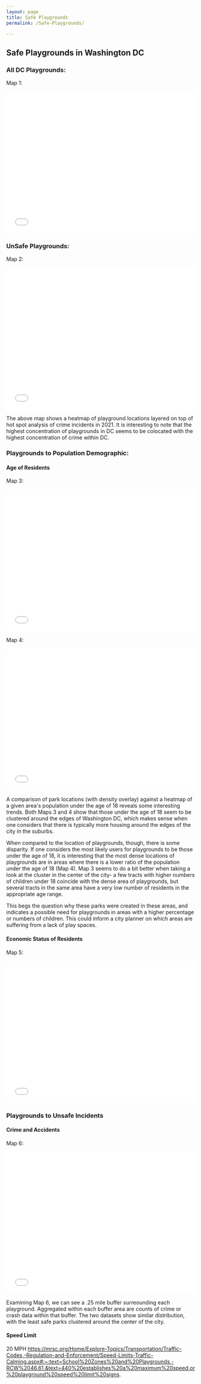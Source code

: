 ```yaml
---
layout: page
title: Safe Playgrounds
permalink: /Safe-Playgrounds/

---
```


## Safe Playgrounds in Washington DC

### All DC Playgrounds:

Map 1:
<style>.embed-container {position: relative; padding-bottom: 75%; height: 0; max-width: 100%;} .embed-container iframe, .embed-container object, .embed-container iframe{position: absolute; top: 0; left: 0; width: 100%; height: 100%;} small{position: absolute; z-index: 40; bottom: 0; margin-bottom: -15px;}</style><div class="embed-container"><iframe width="400" height="300" frameborder="0" scrolling="no" marginheight="0" marginwidth="0" title="Final_Project_Working" src="//mygmu.maps.arcgis.com/apps/Embed/index.html?webmap=11dd3b83dab34be788ec12bde4418117&extent=-77.2212,38.8205,-76.802,39.0083&zoom=true&previewImage=false&scale=true&search=true&searchextent=true&disable_scroll=true&theme=light"></iframe></div>



### UnSafe Playgrounds:

Map 2:
<style>.embed-container {position: relative; padding-bottom: 75%; height: 0; max-width: 100%;} .embed-container iframe, .embed-container object, .embed-container iframe{position: absolute; top: 0; left: 0; width: 100%; height: 100%;} small{position: absolute; z-index: 40; bottom: 0; margin-bottom: -15px;}</style><div class="embed-container"><iframe width="400" height="300" frameborder="0" scrolling="no" marginheight="0" marginwidth="0" title="Playground vs Crime Density" src="//mygmu.maps.arcgis.com/apps/Embed/index.html?webmap=733b55174bdd4955a4c73ce06c4bdffa&extent=-77.1362,38.876,-76.9266,38.9699&zoom=true&previewImage=false&scale=true&legendlayers=true&disable_scroll=true&theme=light"></iframe></div>

The above map shows a heatmap of playground locations layered on top of hot spot analysis of crime incidents in 2021. It is interesting to note that the highest concentration of playgrounds in DC seems to be colocated with the highest concentration of crime within DC. 




### Playgrounds to Population Demographic:

#### Age of Residents

Map 3:
<style>.embed-container {position: relative; padding-bottom: 75%; height: 0; max-width: 100%;} .embed-container iframe, .embed-container object, .embed-container iframe{position: absolute; top: 0; left: 0; width: 100%; height: 100%;} small{position: absolute; z-index: 40; bottom: 0; margin-bottom: -15px;}</style><div class="embed-container"><iframe width="400" height="300" frameborder="0" scrolling="no" marginheight="0" marginwidth="0" title="Pop under 18 vs Playground Location" src="//mygmu.maps.arcgis.com/apps/Embed/index.html?webmap=42321458082242efa2c7643f75c326eb&extent=-77.236,38.81,-76.8168,38.9978&zoom=true&previewImage=false&scale=true&legend=true&disable_scroll=true&theme=light"></iframe></div>

Map 4:
<style>.embed-container {position: relative; padding-bottom: 75%; height: 0; max-width: 100%;} .embed-container iframe, .embed-container object, .embed-container iframe{position: absolute; top: 0; left: 0; width: 100%; height: 100%;} small{position: absolute; z-index: 40; bottom: 0; margin-bottom: -15px;}</style><div class="embed-container"><iframe width="400" height="300" frameborder="0" scrolling="no" marginheight="0" marginwidth="0" title="Percent Pop under 18 vs Playground Location" src="//mygmu.maps.arcgis.com/apps/Embed/index.html?webmap=e7ae0cb6fb3a478f9e7ab4a65c41e825&extent=-77.236,38.81,-76.8168,38.9978&zoom=true&previewImage=false&scale=true&legend=true&disable_scroll=true&theme=light"></iframe></div>

A comparison of park locations (with density overlay) against a heatmap of a given area's population under the age of 18 reveals some interesting trends. 
Both Maps 3 and 4 show that those under the age of 18 seem to be clustered around the edges of Washington DC, which makes sense when one considers that there is typically more housing around the edges of the city in the suburbs. 

When compared to the location of playgrounds, though, there is some disparity. If one considers the most likely users for playgrounds to be those under the age of 18, it is interesting that the most dense locations of playgrounds are in areas where there is a lower ratio of the population under the age of 18 (Map 4). Map 3 seems to do a bit better when taking a look at the cluster in the center of the city- a few tracts with higher numbers of children under 18 coincide with the dense area of playgrounds, but several tracts in the same area have a very low number of residents in the appropriate age range.

This begs the question why these parks were created in these areas, and indicates a possible need for playgrounds in areas with a higher percentage or numbers of children. This could inform a city planner on which areas are suffering from a lack of play spaces. 

#### Economic Status of Residents

Map 5:
<style>.embed-container {position: relative; padding-bottom: 75%; height: 0; max-width: 100%;} .embed-container iframe, .embed-container object, .embed-container iframe{position: absolute; top: 0; left: 0; width: 100%; height: 100%;} small{position: absolute; z-index: 40; bottom: 0; margin-bottom: -15px;}</style><div class="embed-container"><iframe width="400" height="300" frameborder="0" scrolling="no" marginheight="0" marginwidth="0" title="Mean Household Income vs Playground Density" src="//mygmu.maps.arcgis.com/apps/Embed/index.html?webmap=b1228d84574340989ea2f6ebcbe6e1b9&extent=-77.2733,38.81,-76.8541,38.9978&zoom=true&previewImage=false&scale=true&legend=true&disable_scroll=true&theme=light"></iframe></div>



### Playgrounds to Unsafe Incidents

#### Crime and Accidents
Map 6:
<style>.embed-container {position: relative; padding-bottom: 75%; height: 0; max-width: 100%;} .embed-container iframe, .embed-container object, .embed-container iframe{position: absolute; top: 0; left: 0; width: 100%; height: 100%;} small{position: absolute; z-index: 40; bottom: 0; margin-bottom: -15px;}</style><div class="embed-container"><iframe width="400" height="300" frameborder="0" scrolling="no" marginheight="0" marginwidth="0" title="Playground Summarize Within Buffer_Crime" src="//mygmu.maps.arcgis.com/apps/Embed/index.html?webmap=fdb8d6acb0d34b4d9c4b5efa037667d8&extent=-77.1362,38.876,-76.9266,38.9699&zoom=true&previewImage=false&scale=true&search=true&searchextent=true&legendlayers=true&disable_scroll=true&theme=light"></iframe></div>

Examining Map 6, we can see a .25 mile buffer surreounding each playground. Aggregated within each buffer area are counts of crime or crash data within that buffer. The two datasets show similar distribution, with the least safe parks clustered around the center of the city. 

#### Speed Limit



20 MPH 
https://mrsc.org/Home/Explore-Topics/Transportation/Traffic-Codes,-Regulation-and-Enforcement/Speed-Limits-Traffic-Calming.aspx#:~:text=School%20Zones%20and%20Playgrounds,-RCW%2046.61.&text=440%20establishes%20a%20maximum%20speed,or%20playground%20speed%20limit%20signs.

